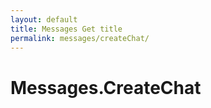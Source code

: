 ```yaml
---
layout: default
title: Messages Get title
permalink: messages/createChat/
---
```

# Messages.CreateChat
